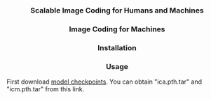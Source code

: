 <div align="center">

### Scalable Image Coding for Humans and Machines<br>
### Image Coding for Machines<br>
</div>

<div align="center">
  
### Installation
</div>

<div align="center">
  
### Usage
</div>

First download [model checkpoints](https://drive.google.com/drive/folders/1wqK1HXZ4Ua3jqo2GHkxHJzIojsueI3xx?usp=drive_link). You can obtain "ica.pth.tar" and "icm.pth.tar" from this link.
